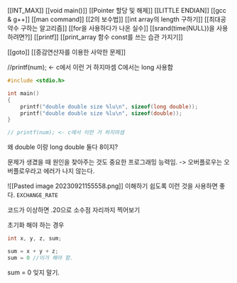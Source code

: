 [[INT_MAX]]
[[void main()]]
[[Pointer 할당 및 해제]]
[[LITTLE ENDIAN]]
[[gcc & g++]]
[[man command]]
[[2의 보수법]]
[[int array의 length 구하기]]
[[최대공약수 구하는 알고리즘]]
[[for을 사용하다가 나온 실수]]
[[srand(time(NULL))을 사용하려면?]]
[[printf]]
[[print_array 함수 const를 쓰는 습관 가지기]]

[[goto]]
[[증감연산자를 이용한 사악한 문제]]


//printf(num); <- c에서 이런 거 하지마셈
C에서는 long 사용함
```c
#include <stdio.h>

int main()
{
    printf("double double size %lu\n", sizeof(long double));
    printf("double double size %lu\n", sizeof(double));
}

// printf(num); <- c에서 이런 거 하지마셈
```
왜 double 이랑 long double 둘다 8이지?

문제가 생겼을 때 원인을 찾아주는 것도 중요한 프로그래밍 능력임.
-> 오버플로우는 오버플로우라고 에러가 나지 않는다.

![[Pasted image 20230921155558.png]]
이해하기 쉽도록 이런 것을 사용하면 좋다. `EXCHANGE_RATE`


코드가 이상하면 .20으로 소수점 자리까지 찍어보기


초기화 해야 하는 경우
```c
int x, y, z, sum;

sum = x + y + z;
sum = 0 //이거 해야 함.
```
sum = 0 잊지 말기.